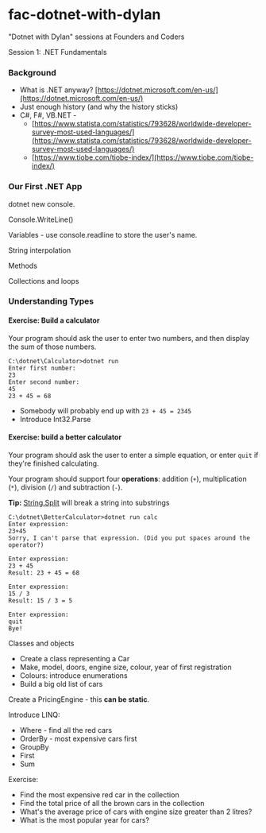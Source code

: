 # fac-dotnet-with-dylan
"Dotnet with Dylan" sessions at Founders and Coders

Session 1: .NET Fundamentals

### **Background**

* What is .NET anyway? [https://dotnet.microsoft.com/en-us/](https://dotnet.microsoft.com/en-us/)
* Just enough history (and why the history sticks)
* C#, F#, VB.NET - 
  * [https://www.statista.com/statistics/793628/worldwide-developer-survey-most-used-languages/](https://www.statista.com/statistics/793628/worldwide-developer-survey-most-used-languages/)
  * [https://www.tiobe.com/tiobe-index/](https://www.tiobe.com/tiobe-index/)

### Our First .NET App

dotnet new console.

Console.WriteLine()

Variables - use console.readline to store the user's name.

String interpolation

Methods

Collections and loops

### Understanding Types

#### Exercise: Build a calculator

Your program  should ask the user to enter two numbers, and then display the sum of those numbers.

```
C:\dotnet\Calculator>dotnet run
Enter first number:
23
Enter second number:
45
23 + 45 = 68
```

* Somebody will probably end up with `23 + 45 = 2345`
* Introduce Int32.Parse

#### Exercise: build a better calculator

Your program should ask the user to enter a simple equation, or enter `quit` if they're finished calculating.

Your program should support four **operations**: addition (`+`), multiplication (`*`), division (`/`) and subtraction (`-`).

**Tip:** [String.Split](https://learn.microsoft.com/en-us/dotnet/api/system.string.split?view=net-8.0) will break a string into substrings

```dotnetcli
C:\dotnet\BetterCalculator>dotnet run calc
Enter expression:
23+45
Sorry, I can't parse that expression. (Did you put spaces around the operator?)

Enter expression:
23 + 45
Result: 23 + 45 = 68

Enter expression:
15 / 3
Result: 15 / 3 = 5 

Enter expression:
quit
Bye!
```

Classes and objects

* Create a class representing a Car
* Make, model, doors, engine size, colour, year of first registration
* Colours: introduce enumerations
* Build a big old list of cars

Create a PricingEngine - this **can be static**.

Introduce LINQ:

* Where - find all the red cars
* OrderBy - most expensive cars first
* GroupBy
* First
* Sum

Exercise:

* Find the most expensive red car in the collection
* Find the total price of all the brown cars in the collection
* What's the average price of cars with engine size greater than 2 litres?
* What is the most popular year for cars?









